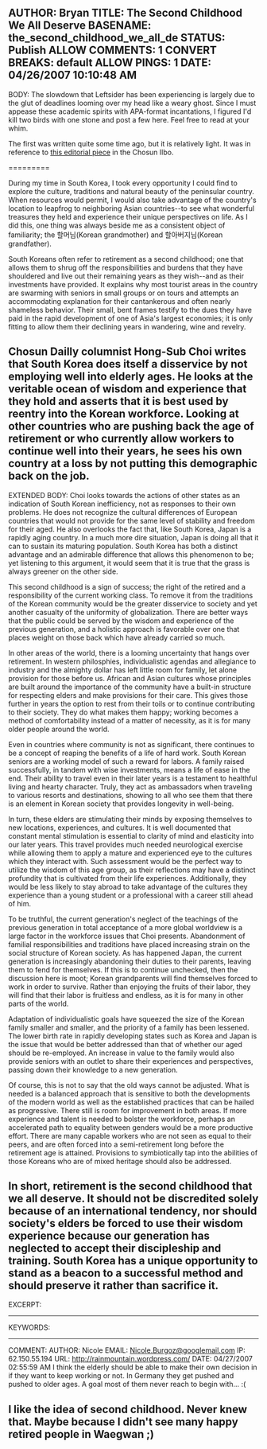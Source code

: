 AUTHOR: Bryan
TITLE: The Second Childhood We All Deserve
BASENAME: the_second_childhood_we_all_de
STATUS: Publish
ALLOW COMMENTS: 1
CONVERT BREAKS: __default__
ALLOW PINGS: 1
DATE: 04/26/2007 10:10:48 AM
-----
BODY:
The slowdown that Leftsider has been experiencing is largely due to the glut of deadlines looming over my head like a weary ghost. Since I must appease these academic spirits with APA-format incantations, I figured I'd kill two birds with one stone and post a few here. Feel free to read at your whim.

The first was written quite some time ago, but it is relatively light. It was in reference to <a href="http://english.chosun.com/w21data/html/news/200702/200702160007.html">this editorial piece</a> in the Chosun Ilbo.

=========

During my time in South Korea, I took every opportunity I could find to explore the culture, traditions and natural beauty of the peninsular country. When resources would permit, I would also take  advantage of the country's location to leapfrog to neighboring Asian countries--to see what wonderful treasures they held and experience their unique perspectives on life. As I did this, one thing was always beside me as a consistent object of familiarity; the 할머님(Korean grandmother) and 할아버지님(Korean grandfather).

South Koreans often refer to retirement as a second childhood; one that allows them to shrug off the responsibilities and burdens that they have shouldered and live out their remaining years as they wish--and as their investments have provided. It explains why most tourist areas in
the country are swarming with seniors in small groups or on tours and attempts an accommodating explanation for their cantankerous and often nearly shameless behavior. Their small, bent frames testify to the dues they have paid  in the rapid development of one of Asia's largest economies; it is only fitting to allow them their declining years in wandering, wine and revelry.

Chosun Dailly columnist Hong-Sub Choi writes that South Korea does itself a disservice by not employing well into elderly ages. He looks at the veritable ocean of wisdom and experience that they hold and asserts that it is best used by reentry into the Korean workforce. Looking at other countries who are pushing back the age of retirement or who currently allow workers to continue well into their years, he sees his own country at a loss by not putting this demographic back on the job.
-----
EXTENDED BODY:
Choi looks towards the actions of other states as an indication of South Korean inefficiency, not as responses to their own problems. He does not recognize the cultural differences of European countries that would not provide for the same level of stability and freedom for their aged. He also overlooks the fact that, like South Korea, Japan is a rapidly aging country. In a much more dire situation, Japan is doing all that it can to sustain its maturing population. South Korea has both a distinct advantage and an admirable difference that allows this phenomenon to be; yet listening to this argument, it would seem that it is true that the grass is always greener on the other side.

This second childhood is a sign of success; the right of the retired and a responsibility of the current working class. To remove it from the traditions of the Korean community would be the greater disservice to society and yet another casualty of the uniformity of globalization. There are better ways that the public could be served by the wisdom and experience of the previous generation, and a holistic approach is favorable over one that places weight on those back which have already carried so much.

In other areas of the world, there is a looming uncertainty that hangs over retirement. In western philosphies, individualistic agendas and allegiance to industry and the almighty dollar has left little room for family, let alone provision for those before us. African and Asian cultures whose principles are built around the importance of the community have a built-in structure for respecting elders and make provisions for their care. This gives those further in years the option to rest from their toils or to continue contributing to their society. They do what makes them happy; working becomes a method of comfortability instead of a matter of necessity, as it is for many older people around the world.

Even in countries where community is not as significant, there continues to be a concept of reaping the benefits of a life of hard work. South Korean seniors are a working model of such a reward for labors. A family raised successfully, in tandem with wise investments, means a life of ease in the end. Their ability to travel even in their later years is a testament to healthful living and hearty character. Truly, they act as ambassadors when traveling to various resorts and destinations, showing to all who see them that there is an element in Korean society that provides longevity in well-being.

In turn, these elders are stimulating their minds by exposing themselves to new locations, experiences, and cultures. It is well documented that constant mental stimulation is essential to clarity of mind and elasticity into our later years. This travel provides much needed neurological exercise while allowing them to apply a mature and experienced eye to the cultures which they interact with. Such assessment would be the perfect way to utilize the wisdom of this age group, as their reflections may have a distinct profundity that is cultivated from their life experiences. Additionally, they would be less likely to stay abroad to take advantage of the cultures they experience than a young student or a professional with a career still ahead of him.

To be truthful, the current generation's neglect of the teachings of the previous generation in total acceptance of a more global worldview is a large factor in the workforce issues that Choi presents. Abandonment of familial responsibilities and traditions have placed increasing strain on the social structure of Korean society. As has happened Japan, the current generation is increasingly abandoning their duties to their parents, leaving them to fend for themselves. If this is to continue unchecked, then the discussion here is moot; Korean grandparents will find themselves forced to work in order to survive. Rather than enjoying the fruits of their labor, they will find that their labor is fruitless and endless, as it is for many in other parts of the world.

Adaptation of individualistic goals have squeezed the size of the Korean family smaller and smaller, and the priority of a family has been lessened. The lower birth rate in rapidly developing states such as Korea and Japan is the issue that would be better addressed than that of whether our aged should be re-employed. An increase in value to the family would also provide seniors with an outlet to share their experiences and perspectives, passing down their knowledge to a new generation.

Of course, this is not to say that the old ways cannot be adjusted. What is needed is a balanced approach that is sensitive to both the developments of the modern world as well as the established practices that can be hailed as progressive. There still is room for improvement in both areas. If more experience and talent is needed to bolster the workforce, perhaps an accelerated path to equality between genders would be a more productive effort. There are many capable workers who are not seen as equal to their peers, and are often forced into a semi-retirement long before the retirement age is attained. Provisions to symbiotically tap into the abilities of those Koreans who are of mixed heritage should also be addressed.

In short, retirement is the second childhood that we all deserve. It should not be discredited solely because of an international tendency, nor should society's elders be forced to use their wisdom experience because our generation has neglected to accept their discipleship and training. South Korea has a unique opportunity to stand as a beacon to a successful method and should preserve it rather than sacrifice it.
-----
EXCERPT:

-----
KEYWORDS:

-----

COMMENT:
AUTHOR: Nicole
EMAIL: Nicole.Burgoz@googlemail.com
IP: 62.150.55.194
URL: http://rainmountain.wordpress.com/
DATE: 04/27/2007 02:55:59 AM
I think the elderly should be able to make their own decision in if they want to keep working or not.
In Germany they get pushed and pushed to older ages. A goal most of them never reach to begin with... :(

I like the idea of second childhood. Never knew that.
Maybe because I didn't see many happy retired people in Waegwan ;)
-----


